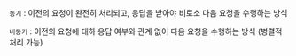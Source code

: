 `동기` : 이전의 요청이 완전히 처리되고, 응답을 받아야 비로소 다음 요청을 수행하는 방식



`비동기` : 이전의 요청에 대하 응답 여부와 관계 없이 다음 요청을 수행하는 방식 (병렬적 처리 가능)
